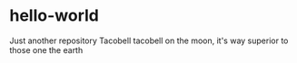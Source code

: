 # hello-world
Just another repository
Tacobell tacobell on the moon, it's way superior to those one the earth
